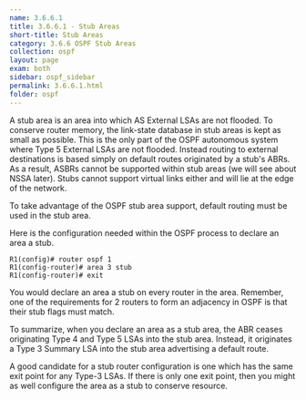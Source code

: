```yaml
---
name: 3.6.6.1
title: 3.6.6.1 - Stub Areas
short-title: Stub Areas
category: 3.6.6 OSPF Stub Areas
collection: ospf
layout: page
exam: both
sidebar: ospf_sidebar
permalink: 3.6.6.1.html
folder: ospf
---
```

A stub area is an area into which AS External LSAs are not flooded. To conserve router memory, the link-state database in stub areas is kept as small as possible. This is the only part of the OSPF autonomous system where Type 5 External LSAs are not flooded. Instead routing to external destinations is based simply on default routes originated by a stub's ABRs. As a result, ASBRs cannot be supported within stub areas (we will see about NSSA later). Stubs cannot support virtual links either and will lie at the edge of the network.

To take advantage of the OSPF stub area support, default routing must be used in the stub area.

Here is the configuration needed within the OSPF process to declare an area a stub.
```
R1(config)# router ospf 1
R1(config-router)# area 3 stub
R1(config-router)# exit
```
You would declare an area a stub on every router in the area. Remember, one of the requirements for 2 routers to form an adjacency in OSPF is that their stub flags must match.

To summarize, when you declare an area as a stub area, the ABR ceases originating Type 4 and Type 5 LSAs into the stub area. Instead, it originates a Type 3 Summary LSA into the stub area advertising a default route.

A good candidate for a stub router configuration is one which has the same exit point for any Type-3 LSAs. If there is only one exit point, then you might as well configure the area as a stub to conserve resource.
